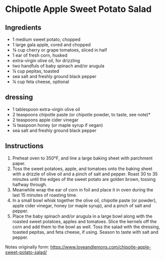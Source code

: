 Chipotle Apple Sweet Potato Salad 
=========

Ingredients
---------
 * 1 medium sweet potato, chopped
 * 1 large gala apple, cored and chopped
 * ¾ cup cherry or grape tomatoes, sliced in half
 * 1 ear of fresh corn, husked
 * extra-virgin olive oil, for drizzling
 * two handfuls of baby spinach and/or arugula
 * ¼ cup pepitas, toasted
 * sea salt and freshly ground black pepper
 * ¼ cup feta cheese, optional
 
dressing
---------
 * 1 tablespoon extra-virgin olive oil
 * 2 teaspoons chipotle paste (or chipotle powder, to taste, see note)*
 * 2 teaspoons apple cider vinegar
 * ¼ teaspoon honey (or maple syrup if vegan)
 * sea salt and freshly ground black pepper
 
Instructions
---------
 1. Preheat oven to 350°F, and line a large baking sheet with parchment paper.
 1. Toss the sweet potatoes, apple, and tomatoes onto the baking sheet with a drizzle of olive oil and a pinch of salt and pepper. Roast 30 to 35 minutes until the edges of the sweet potato are golden brown, tossing halfway through.
 1. Meanwhile wrap the ear of corn in foil and place it in oven during the last 15 minutes of roasting time.
 1. In a small bowl whisk together the olive oil, chipotle paste (or powder), apple cider vinegar, honey (or maple syrup), and a pinch of salt and pepper.
 1. Place the baby spinach and/or arugula in a large bowl along with the roasted sweet potatoes, apples and tomatoes. Slice the kernels off the corn and add them to the bowl as well. Toss the salad with the dressing, toasted pepitas, and feta cheese, if using. Season to taste with salt and pepper.
 
 Notes
 originally form: https://www.loveandlemons.com/chipotle-apple-sweet-potato-salad/


